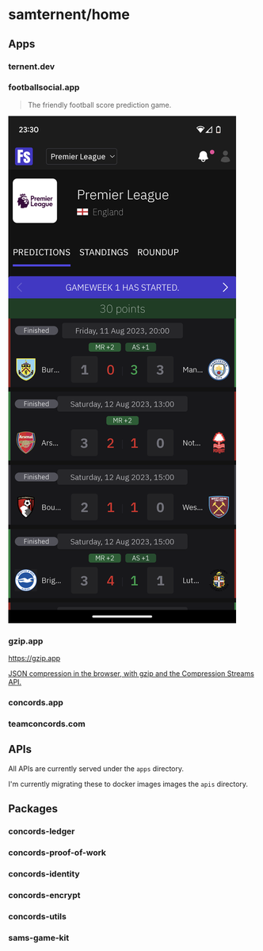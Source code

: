 # samternent/home

## Apps

### ternent.dev
### footballsocial.app

> The friendly football score prediction game.

![](./apps/footballsocial/src/assets/screenshots/home.png)
### gzip.app

https://gzip.app

[JSON compression in the browser, with gzip and the Compression Streams API.](https://dev.to/samternent/json-compression-in-the-browser-with-gzip-and-the-compression-streams-api-4135)
### concords.app
### teamconcords.com
## APIs

All APIs are currently served under the `apps` directory.

I'm currently migrating these to docker images images the `apis` directory.

## Packages

### concords-ledger
### concords-proof-of-work
### concords-identity
### concords-encrypt
### concords-utils
### sams-game-kit
